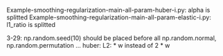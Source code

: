 Example-smoothing-regularization-main-all-param-huber-i.py: alpha is splitted
Example-smoothing-regularization-main-all-param-elastic-i.py: l1_ratio is splitted

3-29: np.random.seed(10) should be placed before all np.random.normal, np.random.permutation ...
      huber: L2: * w instead of 2 * w
